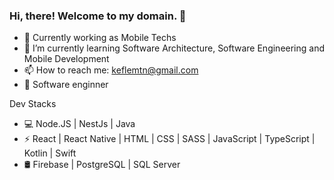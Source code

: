 ### Hi, there! Welcome to my domain. 👋

<!--
**KeflemTrindade/KeflemTrindade** is a ✨ _special_ ✨ repository because its `README.md` (this file) appears on your GitHub profile.

Here are some ideas to get you started:
-->

- 🔭 Currently working as Mobile Techs
- 🌱 I’m currently learning Software Architecture, Software Engineering and Mobile Development 
- 📫 How to reach me: keflemtn@gmail.com
- 💼 Software enginner

 Dev Stacks
 
- 💻 Node.JS | NestJs | Java
- ⚡ React | React Native | HTML | CSS | SASS | JavaScript | TypeScript | Kotlin | Swift
- 🛢  Firebase | PostgreSQL | SQL Server
